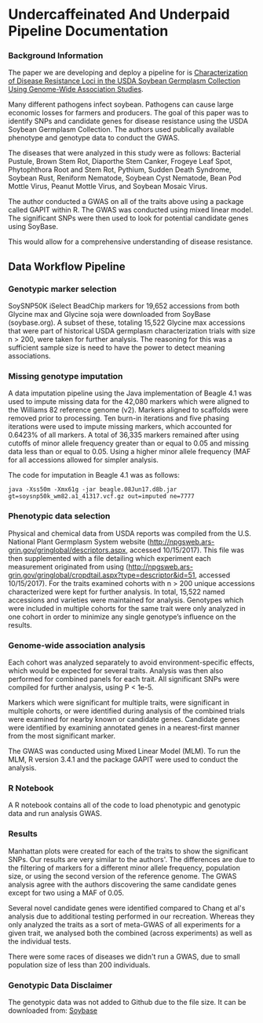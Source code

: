 # Undercaffeinated And Underpaid Pipeline Documentation 

### Background Information

The paper we are developing and deploy a pipeline for is [Characterization of Disease Resistance Loci in the USDA Soybean Germplasm Collection Using Genome-Wide Association Studies](https://doi.org/10.1094/PHYTO-01-16-0042-FI). 

Many different pathogens infect soybean. Pathogens can cause large economic losses for farmers and producers. The goal of this paper was to identify SNPs and candidate genes for disease resistance using the USDA Soybean Germplasm Collection. The authors used publically available phenotype and genotype data to conduct the GWAS.  

The diseases that were analyzed in this study were as follows: Bacterial Pustule, Brown Stem Rot, Diaporthe Stem Canker, Frogeye Leaf Spot, Phytophthora Root and Stem Rot, Pythium, Sudden Death Syndrome, Soybean Rust, Reniform Nematode, Soybean Cyst Nematode, Bean Pod Mottle Virus, Peanut Mottle Virus, and Soybean Mosaic Virus.

The author conducted a GWAS on all of the traits above using a package called GAPIT within R. The GWAS was conducted using mixed linear model. The significant SNPs were then used to look for potential candidate genes using SoyBase. 

This would allow for a comprehensive understanding of disease resistance.  

## Data Workflow Pipeline

### Genotypic marker selection

SoySNP50K iSelect BeadChip markers for 19,652 accessions from both Glycine max and Glycine soja were downloaded from SoyBase (soybase.org).  A subset of these, totaling 15,522 Glycine max accessions that were part of historical USDA germplasm characterization trials with size n > 200, were taken for further analysis. The reasoning for this was a sufficient sample size is need to have the power to detect meaning associations. 

### Missing genotype imputation

A data imputation pipeline using the Java implementation of Beagle 4.1 was used to impute missing data for the 42,080 markers which were aligned to the Williams 82 reference genome (v2).  Markers aligned to scaffolds were removed prior to processing.  Ten burn-in iterations and five phasing iterations were used to impute missing markers, which accounted for 0.6423% of all markers.  A total of 36,335 markers remained after using cutoffs of minor allele frequency greater than or equal to 0.05 and missing data less than or equal to 0.05. Using a higher minor allele frequency (MAF for all accessions allowed for simpler analysis. 

The code for imputation in Beagle 4.1 was as follows:

```
java -Xss50m -Xmx61g -jar beagle.08Jun17.d8b.jar gt=soysnp50k_wm82.a1_41317.vcf.gz out=imputed ne=7777

```

### Phenotypic data selection

Physical and chemical data from USDA reports was compiled from the U.S. National Plant Germplasm System website (http://npgsweb.ars-grin.gov/gringlobal/descriptors.aspx, accessed 10/15/2017).  This file was then supplemented with a file detailing which experiment each measurement originated from using (http://npgsweb.ars-grin.gov/gringlobal/cropdtail.aspx?type=descriptor&id=51, accessed 10/15/2017).  For the traits examined cohorts with n > 200 unique accessions characterized were kept for further analysis.  In total, 15,522 named accessions and varieties were maintained for analysis.  Genotypes which were included in multiple cohorts for the same trait were only analyzed in one cohort in order to minimize any single genotype’s influence on the results.   

### Genome-wide association analysis

Each cohort was analyzed separately to avoid environment-specific effects, which would be expected for several traits.  Analysis was then also performed for combined panels for each trait.  All significant SNPs were compiled for further analysis, using P < 1e-5. 

Markers which were significant for multiple traits, were significant in multiple cohorts, or were identified during analysis of the combined trials were examined for nearby known or candidate genes.  Candidate genes were identified by examining annotated genes in a nearest-first manner from the most significant marker.   

The GWAS was conducted using Mixed Linear Model (MLM). To run the MLM, R version 3.4.1 and the package GAPIT were used to conduct the analysis. 

### R Notebook

A R notebook contains all of the code to load phenotypic and genotypic data and run analysis GWAS. 

### Results

Manhattan plots were created for each of the traits to show the significant SNPs. Our results are very similar to the authors'. The differences are due to the filtering of markers for a different minor allele frequency, population size, or using the second version of the reference genome. The GWAS analysis agree with the authors discovering the same candidate genes except for two using a MAF of 0.05.

Several novel candidate genes were identified compared to Chang et al's analysis due to additional testing performed in our recreation.  Whereas they only analyzed the traits as a sort of meta-GWAS of all experiments for a given trait, we analysed both the combined (across experiments) as well as the individual tests.

There were some races of diseases we didn't run a GWAS, due to small population size of less than 200 individuals. 


### Genotypic Data Disclaimer

The genotypic data was not added to Github due to the file size. It can be downloaded from: [Soybase](https://soybase.org)









